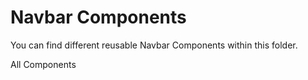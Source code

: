 <h1>Navbar Components</h1>

You can find different reusable Navbar Components within this folder.

All Components
